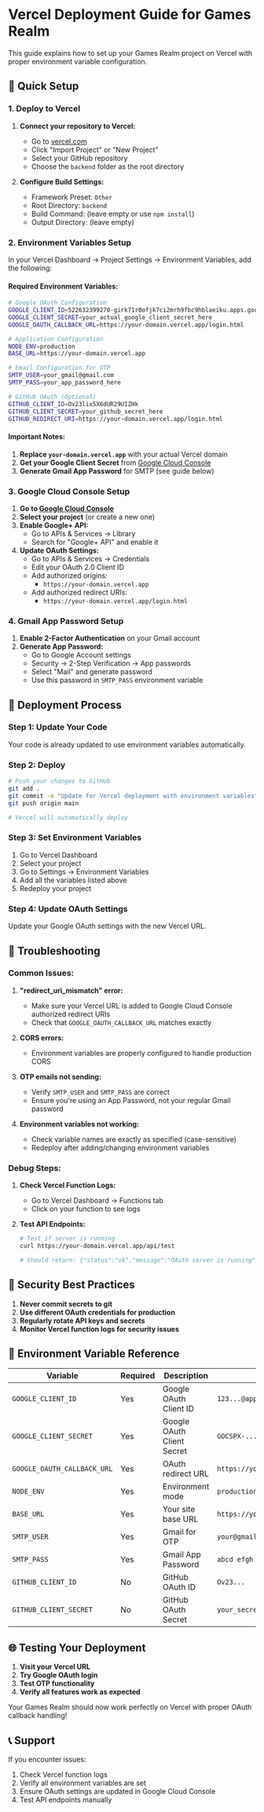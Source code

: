 # Vercel Deployment Guide for Games Realm

This guide explains how to set up your Games Realm project on Vercel with proper environment variable configuration.

## 🚀 Quick Setup

### 1. Deploy to Vercel

1. **Connect your repository to Vercel:**
   - Go to [vercel.com](https://vercel.com)
   - Click "Import Project" or "New Project"
   - Select your GitHub repository
   - Choose the `backend` folder as the root directory

2. **Configure Build Settings:**
   - Framework Preset: `Other`
   - Root Directory: `backend`
   - Build Command: (leave empty or use `npm install`)
   - Output Directory: (leave empty)

### 2. Environment Variables Setup

In your Vercel Dashboard → Project Settings → Environment Variables, add the following:

#### Required Environment Variables:

```bash
# Google OAuth Configuration
GOOGLE_CLIENT_ID=522632399270-girk71r0ofjk7ci2mrh9fbc9hblaeiku.apps.googleusercontent.com
GOOGLE_CLIENT_SECRET=your_actual_google_client_secret_here
GOOGLE_OAUTH_CALLBACK_URL=https://your-domain.vercel.app/login.html

# Application Configuration
NODE_ENV=production
BASE_URL=https://your-domain.vercel.app

# Email Configuration for OTP
SMTP_USER=your_gmail@gmail.com
SMTP_PASS=your_app_password_here

# GitHub OAuth (Optional)
GITHUB_CLIENT_ID=Ov23lix5X6dUR29UIZHk
GITHUB_CLIENT_SECRET=your_github_secret_here
GITHUB_REDIRECT_URI=https://your-domain.vercel.app/login.html
```

#### Important Notes:

1. **Replace `your-domain.vercel.app`** with your actual Vercel domain
2. **Get your Google Client Secret** from [Google Cloud Console](https://console.cloud.google.com/)
3. **Generate Gmail App Password** for SMTP (see guide below)

### 3. Google Cloud Console Setup

1. **Go to [Google Cloud Console](https://console.cloud.google.com/)**
2. **Select your project** (or create a new one)
3. **Enable Google+ API:**
   - Go to APIs & Services → Library
   - Search for "Google+ API" and enable it
4. **Update OAuth Settings:**
   - Go to APIs & Services → Credentials
   - Edit your OAuth 2.0 Client ID
   - Add authorized origins:
     - `https://your-domain.vercel.app`
   - Add authorized redirect URIs:
     - `https://your-domain.vercel.app/login.html`

### 4. Gmail App Password Setup

1. **Enable 2-Factor Authentication** on your Gmail account
2. **Generate App Password:**
   - Go to Google Account settings
   - Security → 2-Step Verification → App passwords
   - Select "Mail" and generate password
   - Use this password in `SMTP_PASS` environment variable

## 🔧 Deployment Process

### Step 1: Update Your Code
Your code is already updated to use environment variables automatically.

### Step 2: Deploy
```bash
# Push your changes to GitHub
git add .
git commit -m "Update for Vercel deployment with environment variables"
git push origin main

# Vercel will automatically deploy
```

### Step 3: Set Environment Variables
1. Go to Vercel Dashboard
2. Select your project
3. Go to Settings → Environment Variables
4. Add all the variables listed above
5. Redeploy your project

### Step 4: Update OAuth Settings
Update your Google OAuth settings with the new Vercel URL.

## 🚨 Troubleshooting

### Common Issues:

1. **"redirect_uri_mismatch" error:**
   - Make sure your Vercel URL is added to Google Cloud Console authorized redirect URIs
   - Check that `GOOGLE_OAUTH_CALLBACK_URL` matches exactly

2. **CORS errors:**
   - Environment variables are properly configured to handle production CORS

3. **OTP emails not sending:**
   - Verify `SMTP_USER` and `SMTP_PASS` are correct
   - Ensure you're using an App Password, not your regular Gmail password

4. **Environment variables not working:**
   - Check variable names are exactly as specified (case-sensitive)
   - Redeploy after adding/changing environment variables

### Debug Steps:

1. **Check Vercel Function Logs:**
   - Go to Vercel Dashboard → Functions tab
   - Click on your function to see logs

2. **Test API Endpoints:**
   ```bash
   # Test if server is running
   curl https://your-domain.vercel.app/api/test
   
   # Should return: {"status":"ok","message":"OAuth server is running"}
   ```

## 🔐 Security Best Practices

1. **Never commit secrets to git**
2. **Use different OAuth credentials for production**
3. **Regularly rotate API keys and secrets**
4. **Monitor Vercel function logs for security issues**

## 📝 Environment Variable Reference

| Variable | Required | Description | Example |
|----------|----------|-------------|---------|
| `GOOGLE_CLIENT_ID` | Yes | Google OAuth Client ID | `123...@apps.googleusercontent.com` |
| `GOOGLE_CLIENT_SECRET` | Yes | Google OAuth Client Secret | `GOCSPX-...` |
| `GOOGLE_OAUTH_CALLBACK_URL` | Yes | OAuth redirect URL | `https://yoursite.vercel.app/login.html` |
| `NODE_ENV` | Yes | Environment mode | `production` |
| `BASE_URL` | Yes | Your site base URL | `https://yoursite.vercel.app` |
| `SMTP_USER` | Yes | Gmail for OTP | `your@gmail.com` |
| `SMTP_PASS` | Yes | Gmail App Password | `abcd efgh ijkl mnop` |
| `GITHUB_CLIENT_ID` | No | GitHub OAuth ID | `Ov23...` |
| `GITHUB_CLIENT_SECRET` | No | GitHub OAuth Secret | `your_secret` |

## 🌐 Testing Your Deployment

1. **Visit your Vercel URL**
2. **Try Google OAuth login**
3. **Test OTP functionality**
4. **Verify all features work as expected**

Your Games Realm should now work perfectly on Vercel with proper OAuth callback handling!

## 📞 Support

If you encounter issues:
1. Check Vercel function logs
2. Verify all environment variables are set
3. Ensure OAuth settings are updated in Google Cloud Console
4. Test API endpoints manually
